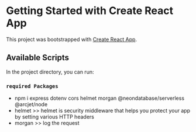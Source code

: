 # Getting Started with Create React App

This project was bootstrapped with [Create React App](https://github.com/facebook/create-react-app).

## Available Scripts

In the project directory, you can run:

### `required Packages`
- npm i express dotenv cors helmet morgan @neondatabase/serverless @arcjet/node
- helmet >>  helmet is security middleware that helps you protect your app by setting various HTTP headers
- morgan >>   log the request